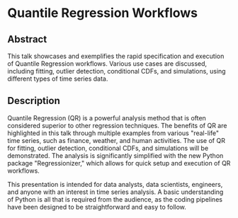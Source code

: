 # Quantile Regression Workflows

## Abstract

This talk showcases and exemplifies the rapid specification and execution of Quantile Regression workflows. Various use cases are discussed, including fitting, outlier detection, conditional CDFs, and simulations, using different types of time series data.

## Description

Quantile Regression (QR) is a powerful analysis method that is often considered superior to other regression techniques. The benefits of QR are highlighted in this talk through multiple examples from various "real-life" time series, such as finance, weather, and human activities. The use of QR for fitting, outlier detection, conditional CDFs, and simulations will be demonstrated. The analysis is significantly simplified with the new Python package "Regressionizer," which allows for quick setup and execution of QR workflows.

This presentation is intended for data analysts, data scientists, engineers, and anyone with an interest in time series analysis. A basic understanding of Python is all that is required from the audience, as the coding pipelines have been designed to be straightforward and easy to follow.
